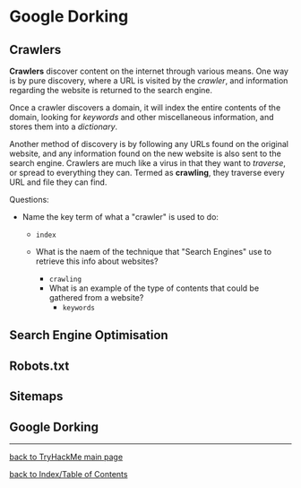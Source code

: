 # Google Dorking

## Crawlers

**Crawlers** discover content on the internet through various means. One way is by pure
discovery, where a URL is visited by the *crawler*, and information regarding the website
is returned to the search engine.

Once a crawler discovers a domain, it will index the entire contents of the domain,
looking for *keywords* and other miscellaneous information, and stores them 
into a *dictionary*.

Another method of discovery is by following any URLs found on the original website, 
and any information found on the new website is also sent to the search engine. 
Crawlers are much like a virus in that they want to *traverse*, or spread to everything 
they can. Termed as **crawling**, they traverse every URL and file they can find.

Questions:
* Name the key term of what a "crawler" is used to do:
    - `index`

    * What is the naem of the technique that "Search Engines" use to retrieve this info about websites?
        - `crawling`

        * What is an example of the type of contents that could be gathered from a website? 
            - `keywords`


## Search Engine Optimisation


## Robots.txt


## Sitemaps


## Google Dorking


---
[back to TryHackMe main page](thm.md)

[back to Index/Table of Contents](index.md)
